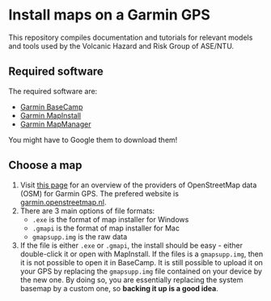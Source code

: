 # Install maps on a Garmin GPS

This repository compiles documentation and tutorials for relevant models and tools used by the Volcanic Hazard and Risk Group of ASE/NTU.

## Required software
The required software are:

- [Garmin BaseCamp](https://www8.garmin.com/support/download_details.jsp?id=4435)
- [Garmin MapInstall](https://www8.garmin.com/support/download_details.jsp?id=3291)
- [Garmin MapManager](https://www8.garmin.com/support/download_details.jsp?id=5267)

You might have to Google them to download them!

## Choose a map
1. Visit [this page](https://wiki.openstreetmap.org/wiki/OSM_Map_On_Garmin/Download) for an overview of the providers of OpenStreetMap data (OSM) for Garmin GPS. The prefered website is [garmin.openstreetmap.nl](http://garmin.openstreetmap.nl).
2. There are 3 main options of file formats:
   - ``.exe`` is the format of map installer for Windows
   - ``.gmapi`` is the format of map installer for Mac
   - ``gmapsupp.img`` is the raw data
3. If the file is either ``.exe`` or ``.gmapi``, the install should be easy - either double-click it or open with MapInstall. If the files is a ``gmapsupp.img``, then it is not possible to open it in BaseCamp. It is still possible to upload it on your GPS by replacing the ``gmapsupp.img`` file contained on your device by the new one. By doing so, you are essentially replacing the system basemap by a custom one, so **backing it up is a good idea**.


